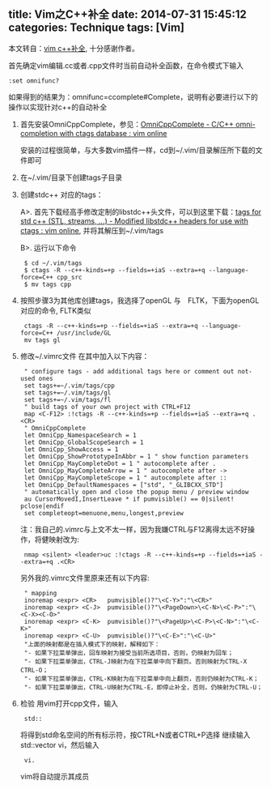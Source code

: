 title: Vim之C++补全
date: 2014-07-31 15:45:12
categories: Technique
tags: [Vim]
---

本文转自：[vim c++补全](http://blog.163.com/023_dns/blog/static/1187273662012120114837432/),
十分感谢作者。


首先确定vim编辑.cc或者.cpp文件时当前自动补全函数，在命令模式下输入

    :set omnifunc?

如果得到的结果为：omnifunc=ccomplete#Complete，说明有必要进行以下的操作以实现针对c++的自动补全

1. 首先安装OmniCppComplete，参见：[OmniCppComplete - C/C++ omni-completion with ctags database : vim online](http://www.vim.org/scripts/script.php?script_id=1520)
	
	安装的过程很简单，与大多数vim插件一样，cd到~/.vim/目录解压所下载的文件即可
2. 在~/.vim/目录下创建tags子目录
3. 创建stdc++ 对应的tags：

	A>. 首先下载经高手修改定制的libstdc++头文件，可以到这里下载：[tags for std c++ (STL, streams, ...) - Modified libstdc++ headers for use with ctags : vim online](http://www.vim.org/scripts/script.php?script_id=2358), 并将其解压到~/.vim/tags

	B>. 运行以下命令

    	$ cd ~/.vim/tags
    	$ ctags -R --c++-kinds=+p --fields=+iaS --extra=+q --language-force=C++ cpp_src
    	$ mv tags cpp
4. 按照步骤3为其他库创建tags，我选择了openGL 与　FLTK，下面为openGL对应的命令, FLTK类似

    	ctags -R --c++-kinds=+p --fields=+iaS --extra=+q --language-force=C++ /usr/include/GL
		mv tags gl
5. 修改~/.vimrc文件
	在其中加入以下内容：

    	" configure tags - add additional tags here or comment out not-used ones
    	set tags+=~/.vim/tags/cpp
    	set tags+=~/.vim/tags/gl
    	set tags+=~/.vim/tags/fl
    	" build tags of your own project with CTRL+F12
    	map <C-F12> :!ctags -R --c++-kinds=+p --fields=+iaS --extra=+q .<CR>
    	" OmniCppComplete
    	let OmniCpp_NamespaceSearch = 1
    	let OmniCpp_GlobalScopeSearch = 1
    	let OmniCpp_ShowAccess = 1
    	let OmniCpp_ShowPrototypeInAbbr = 1 " show function parameters
    	let OmniCpp_MayCompleteDot = 1 " autocomplete after .
    	let OmniCpp_MayCompleteArrow = 1 " autocomplete after ->
    	let OmniCpp_MayCompleteScope = 1 " autocomplete after ::
    	let OmniCpp_DefaultNamespaces = ["std", "_GLIBCXX_STD"]
    	" automatically open and close the popup menu / preview window
    	au CursorMovedI,InsertLeave * if pumvisible() == 0|silent! pclose|endif
    	set completeopt=menuone,menu,longest,preview
	注：我自己的.vimrc与上文不太一样，因为我嫌CTRL与F12离得太远不好操作，将健映射改为:

    	nmap <silent> <leader>uc :!ctags -R --c++-kinds=+p --fields=+iaS --extra=+q .<CR>
	另外我的.vimrc文件里原来还有以下内容:

    	" mapping
	    inoremap <expr> <CR>   pumvisible()?"\<C-Y>":"\<CR>"
	    inoremap <expr> <C-J>  pumvisible()?"\<PageDown>\<C-N>\<C-P>":"\<C-X><C-O>"
	    inoremap <expr> <C-K>  pumvisible()?"\<PageUp>\<C-P>\<C-N>":"\<C-K>"
	    inoremap <expr> <C-U>  pumvisible()?"\<C-E>":"\<C-U>"
	    "上面的映射都是在插入模式下的映射，解释如下：
	    "- 如果下拉菜单弹出，回车映射为接受当前所选项目，否则，仍映射为回车；
	    "- 如果下拉菜单弹出，CTRL-J映射为在下拉菜单中向下翻页。否则映射为CTRL-X CTRL-O；
	    "- 如果下拉菜单弹出，CTRL-K映射为在下拉菜单中向上翻页，否则仍映射为CTRL-K；
	    "- 如果下拉菜单弹出，CTRL-U映射为CTRL-E，即停止补全，否则，仍映射为CTRL-U；
6. 检验
	用vim打开cpp文件，输入

		std::
	将得到std命名空间的所有标示符，按CTRL+N或者CTRL+P选择
	继续输入std::vector vi，然后输入

		vi.
	vim将自动提示其成员
